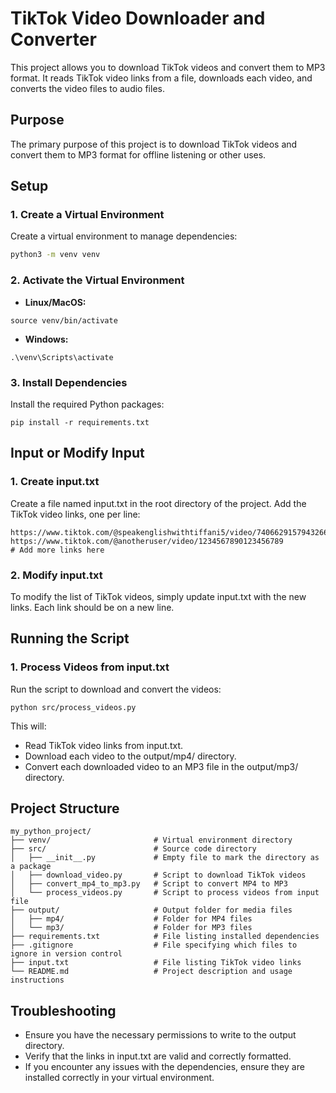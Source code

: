 # TikTok Video Downloader and Converter

This project allows you to download TikTok videos and convert them to MP3 format. It reads TikTok video links from a file, downloads each video, and converts the video files to audio files.

## Purpose

The primary purpose of this project is to download TikTok videos and convert them to MP3 format for offline listening or other uses.

## Setup

### 1. Create a Virtual Environment

Create a virtual environment to manage dependencies:

```bash
python3 -m venv venv
```
### 2. Activate the Virtual Environment

- **Linux/MacOS:**
```
source venv/bin/activate
```

- **Windows:**
```
.\venv\Scripts\activate
```

### 3. Install Dependencies  

Install the required Python packages:
```
pip install -r requirements.txt
```

## Input or Modify Input

### 1. Create input.txt
Create a file named input.txt in the root directory of the project. Add the TikTok video links, one per line:

```
https://www.tiktok.com/@speakenglishwithtiffani5/video/7406629157943266603
https://www.tiktok.com/@anotheruser/video/1234567890123456789
# Add more links here
```

### 2. Modify input.txt
To modify the list of TikTok videos, simply update input.txt with the new links. Each link should be on a new line.


## Running the Script

### 1. Process Videos from input.txt
Run the script to download and convert the videos:

```
python src/process_videos.py
```

This will:

- Read TikTok video links from input.txt.
- Download each video to the output/mp4/ directory.
- Convert each downloaded video to an MP3 file in the output/mp3/ directory.

## Project Structure
```
my_python_project/
├── venv/                       # Virtual environment directory
├── src/                        # Source code directory
│   ├── __init__.py             # Empty file to mark the directory as a package
│   ├── download_video.py       # Script to download TikTok videos
│   ├── convert_mp4_to_mp3.py   # Script to convert MP4 to MP3
│   └── process_videos.py       # Script to process videos from input file
├── output/                     # Output folder for media files
│   ├── mp4/                    # Folder for MP4 files
│   └── mp3/                    # Folder for MP3 files
├── requirements.txt            # File listing installed dependencies
├── .gitignore                  # File specifying which files to ignore in version control
├── input.txt                   # File listing TikTok video links
└── README.md                   # Project description and usage instructions
```

## Troubleshooting

- Ensure you have the necessary permissions to write to the output directory.
- Verify that the links in input.txt are valid and correctly formatted.
- If you encounter any issues with the dependencies, ensure they are installed correctly in your virtual environment.